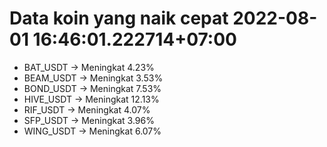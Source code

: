 # Data koin yang naik cepat 2022-08-01 16:46:01.222714+07:00

* BAT_USDT -> Meningkat 4.23%
* BEAM_USDT -> Meningkat 3.53%
* BOND_USDT -> Meningkat 7.53%
* HIVE_USDT -> Meningkat 12.13%
* RIF_USDT -> Meningkat 4.07%
* SFP_USDT -> Meningkat 3.96%
* WING_USDT -> Meningkat 6.07%
